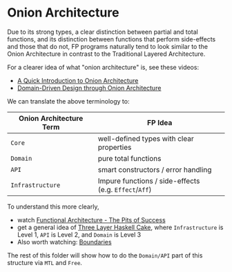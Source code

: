 # Onion Architecture

Due to its strong types, a clear distinction between partial and total functions, and its distinction between functions that perform side-effects and those that do not, FP programs naturally tend to look similar to the Onion Architecture in contrast to the Traditional Layered Architecture.

For a clearer idea of what "onion architecture" is, see these videos:
- [A Quick Introduction to Onion Architecture](https://www.youtube.com/embed/R2pW09tMCnE?start=6&end=527)
- [Domain-Driven Design through Onion Architecture](https://www.youtube.com/watch?v=pL9XeNjy_z4)

We can translate the above terminology to:

| Onion Architecture Term | FP Idea |
| - | - |
| `Core` | well-defined types with clear properties |
| `Domain` | pure total functions |
| `API` | smart constructors / error handling |
| `Infrastructure` | Impure functions / side-effects<br>(e.g. `Effect`/`Aff`)

To understand this more clearly,
- watch [Functional Architecture - The Pits of Success](https://www.youtube.com/watch?v=US8QG9I1XW0)
- get a general idea of [Three Layer Haskell Cake](https://www.parsonsmatt.org/2018/03/22/three_layer_haskell_cake.html), where `Infrastructure` is Level 1, `API` is Level 2, and `Domain` is Level 3
- Also worth watching: [Boundaries](https://www.destroyallsoftware.com/talks/boundaries)

The rest of this folder will show how to do the `Domain/API` part of this structure via `MTL` and `Free`.
